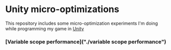# Unity micro-optimizations

This repository includes some micro-optimization experiments I'm doing while programming my game in [Unity](https://unity.com)

### [Variable scope performance]("./variable scope performance")
